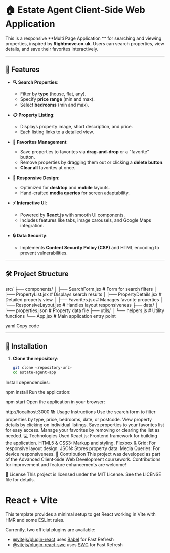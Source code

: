 # 🏠 Estate Agent Client-Side Web Application

This is a responsive **Multi Page Application ** for searching and viewing properties, inspired by **Rightmove.co.uk**. Users can search properties, view details, and save their favorites interactively.

---

## 🌟 Features

- **🔍 Search Properties**:
  - Filter by **type** (house, flat, any).
  - Specify **price range** (min and max).
  - Select **bedrooms** (min and max).
 
- **📋 Property Listing**:
  - Displays property image, short description, and price.
  - Each listing links to a detailed view.

- **💖 Favorites Management**:
  - Save properties to favorites via **drag-and-drop** or a "favorite" button.
  - Remove properties by dragging them out or clicking a **delete button**.
  - **Clear all** favorites at once.

- **📱 Responsive Design**:
  - Optimized for **desktop** and **mobile** layouts.
  - Hand-crafted **media queries** for screen adaptability.

- **⚡ Interactive UI**:
  - Powered by **React.js** with smooth UI components.
  - Includes features like tabs, image carousels, and Google Maps integration.

- **🔒 Data Security**:
  - Implements **Content Security Policy (CSP)** and HTML encoding to prevent vulnerabilities.

---

## 🛠️ Project Structure

src/ ├── components/ │ ├── SearchForm.jsx # Form for search filters │ ├── PropertyList.jsx # Displays search results │ ├── PropertyDetails.jsx # Detailed property view │ ├── Favorites.jsx # Manages favorite properties │ └── ResponsiveLayout.jsx # Handles layout responsiveness ├── data/ │ └── properties.json # Property data file ├── utils/ │ └── helpers.js # Utility functions └── App.jsx # Main application entry point

yaml
Copy code

---

## 🚀 Installation

1. **Clone the repository**:
   ```bash
   git clone <repository-url>
   cd estate-agent-app
Install dependencies:


npm install
Run the application:


npm start
Open the application in your browser:


http://localhost:3000
📚 Usage Instructions
Use the search form to filter properties by type, price, bedrooms, date, or postcode.
View property details by clicking on individual listings.
Save properties to your favorites list for easy access.
Manage your favorites by removing or clearing the list as needed.
💻 Technologies Used
React.js: Frontend framework for building the application.
HTML5 & CSS3: Markup and styling.
Flexbox & Grid: For responsive layout design.
JSON: Stores property data.
Media Queries: For device responsiveness.
🤝 Contribution
This project was developed as part of the Advanced Client-Side Web Development coursework. Contributions for improvement and feature enhancements are welcome!

📜 License
This project is licensed under the MIT License. See the LICENSE file for details.

# React + Vite

This template provides a minimal setup to get React working in Vite with HMR and some ESLint rules.

Currently, two official plugins are available:

- [@vitejs/plugin-react](https://github.com/vitejs/vite-plugin-react/blob/main/packages/plugin-react/README.md) uses [Babel](https://babeljs.io/) for Fast Refresh
- [@vitejs/plugin-react-swc](https://github.com/vitejs/vite-plugin-react-swc) uses [SWC](https://swc.rs/) for Fast Refresh
